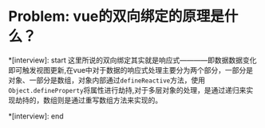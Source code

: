# Problem: vue的双向绑定的原理是什么？

*[interview]: start
这里所说的双向绑定其实就是响应式————即数据数据变化即可触发视图更新,在vue中对于数据的响应式处理主要分为两个部分，一部分是对象、一部分是数组，对象内部通过`defineReactive`方法，使用 `Object.defineProperty`将属性进行劫持,对于多层对象的处理，是通过递归来实现劫持的，数组则是通过重写数组方法来实现的。


*[interview]: end
